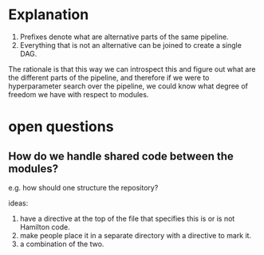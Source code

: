 # Explanation

1. Prefixes denote what are alternative parts of the same pipeline.
2. Everything that is not an alternative can be joined to create a single DAG.

The rationale is that this way we can introspect this and figure out
what are the different parts of the pipeline, and therefore if we were
to hyperparameter search over the pipeline, we could know what degree
of freedom we have with respect to modules.

# open questions

## How do we handle shared code between the modules? 
e.g. how should one structure the repository?

ideas:

1. have a directive at the top of the file that specifies this is or is not Hamilton code.
2. make people place it in a separate directory with a directive to mark it.
3. a combination of the two.

 